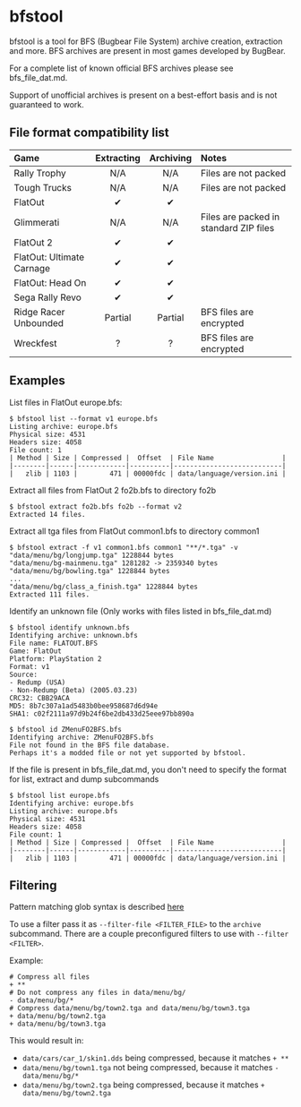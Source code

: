 # bfstool

bfstool is a tool for BFS (Bugbear File System) archive creation, extraction and more. BFS archives are present in most games developed by BugBear.

For a complete list of known official BFS archives please see bfs_file_dat.md.

Support of unofficial archives is present on a best-effort basis and is not guaranteed to work.

## File format compatibility list

| Game                      | Extracting | Archiving | Notes                                  |
|:--------------------------|:----------:|:---------:|:---------------------------------------|
| Rally Trophy              |    N/A     |    N/A    | Files are not packed                   |
| Tough Trucks              |    N/A     |    N/A    | Files are not packed                   |
| FlatOut                   |     ✔      |     ✔     |                                        |
| Glimmerati                |    N/A     |    N/A    | Files are packed in standard ZIP files |
| FlatOut 2                 |     ✔      |     ✔     |                                        |
| FlatOut: Ultimate Carnage |     ✔      |     ✔     |                                        |
| FlatOut: Head On          |     ✔      |     ✔     |                                        |
| Sega Rally Revo           |     ✔      |     ✔     |                                        |
| Ridge Racer Unbounded     |  Partial   |  Partial  | BFS files are encrypted                |
| Wreckfest                 |     ?      |     ?     | BFS files are encrypted                |

## Examples

List files in FlatOut europe.bfs:
```console
$ bfstool list --format v1 europe.bfs
Listing archive: europe.bfs
Physical size: 4531
Headers size: 4058
File count: 1
| Method | Size | Compressed |  Offset  | File Name                 |
|--------|------|------------|----------|---------------------------|
|   zlib | 1103 |        471 | 00000fdc | data/language/version.ini |
```

Extract all files from FlatOut 2 fo2b.bfs to directory fo2b
```console
$ bfstool extract fo2b.bfs fo2b --format v2
Extracted 14 files.
```

Extract all tga files from FlatOut common1.bfs to directory common1
```console
$ bfstool extract -f v1 common1.bfs common1 "**/*.tga" -v
"data/menu/bg/longjump.tga" 1228844 bytes
"data/menu/bg-mainmenu.tga" 1281282 -> 2359340 bytes
"data/menu/bg/bowling.tga" 1228844 bytes
...
"data/menu/bg/class_a_finish.tga" 1228844 bytes
Extracted 111 files.
```

Identify an unknown file (Only works with files listed in bfs_file_dat.md)
```console
$ bfstool identify unknown.bfs
Identifying archive: unknown.bfs
File name: FLATOUT.BFS
Game: FlatOut
Platform: PlayStation 2
Format: v1
Source:
- Redump (USA)
- Non-Redump (Beta) (2005.03.23)
CRC32: CBB29ACA
MD5: 8b7c307a1ad5483b0bee958687d6d94e
SHA1: c02f2111a97d9b24f6be2db433d25eee97bb890a
```
```console
$ bfstool id ZMenuFO2BFS.bfs
Identifying archive: ZMenuFO2BFS.bfs
File not found in the BFS file database.
Perhaps it's a modded file or not yet supported by bfstool.
```

If the file is present in bfs_file_dat.md, you don't need to specify the format for list, extract and dump subcommands
```console
$ bfstool list europe.bfs
Identifying archive: europe.bfs
Listing archive: europe.bfs
Physical size: 4531
Headers size: 4058
File count: 1
| Method | Size | Compressed |  Offset  | File Name                 |
|--------|------|------------|----------|---------------------------|
|   zlib | 1103 |        471 | 00000fdc | data/language/version.ini |
```

## Filtering

Pattern matching glob syntax is described [here](https://docs.rs/globset/latest/globset/#syntax) 

To use a filter pass it as `--filter-file <FILTER_FILE>` to the `archive` subcommand. There are a couple preconfigured filters to use with `--filter <FILTER>`.

Example:
```text
# Compress all files
+ **
# Do not compress any files in data/menu/bg/
- data/menu/bg/*
# Compress data/menu/bg/town2.tga and data/menu/bg/town3.tga
+ data/menu/bg/town2.tga
+ data/menu/bg/town3.tga
```
This would result in:

- `data/cars/car_1/skin1.dds` being compressed, because it matches `+ **`
- `data/menu/bg/town1.tga` not being compressed, because it matches `- data/menu/bg/*`
- `data/menu/bg/town2.tga` being compressed, because it matches `+ data/menu/bg/town2.tga`